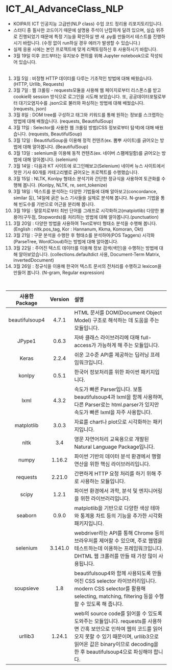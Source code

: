 # ICT_AI_AdvanceClass_NLP
* KOIPA의 ICT 인공지능 고급반(NLP class) 수업 코드 정리용 리포지토리입니다.<br>
* 스터디 중 필사한 코드이기 때문에 설명용 주석이 난잡하게 달려 있으며, 실습 위주로 진행되었기 때문에 특정 기능을 확인하실 땐 새 .py를 만들어서 테스트를 진행하시기 바랍니다. (수정 없이 run하실 경우 에러가 발생할 수 있습니다.) <br>
* 실제 응용 시에는 본인 프로젝트에 맞게 리팩토링하신 후 사용하시기 바랍니다.<br>
* 3월 19일 이후 코드부터는 유지보수 편의를 위해 Jupyter notebook으로 작성되어 있습니다.<br><br>

1. 3월 5일 : 비정형 HTTP 데이터를 다루는 기초적인 방법에 대해 배웠습니다. (HTTP, Urllib, Requests)
2. 3월 7일 : 웹 크롤링 - requests모듈을 사용해 웹 페이지로부터 리스폰스를 받고 cookie와 session 방식으로 로그인을 시도해 보았습니다. 또, 공공데이터포털로부터 대기오염지수를 .json으로 불러와 파싱하는 방법에 대해 배웠습니다. (requests, json)
3. 3월 8일 : DOM tree를 구성하고 태그와 키워드를 통해 원하는 정보를 스크랩하는 방법에 대해 배웠습니다. (requests, BeautifulSoup)
4. 3월 11일 : Selector를 사용한 웹 크롤링 방법(CSS 정보로부터 탐색)에 대해 배웠습니다. (requests, BeautifulSoup)
5. 3월 12일 : BeautifulSoup을 이용해 정적 컨텐츠(ex. 뽐뿌 사이트)를 긁어오는 방법에 대해 알아봅니다. (BeautifulSoup)
6. 3월 13일 : selenium을 이용해 동적 컨텐츠(ex. 네이버 스팸메일함)를 긁어오는 방법에 대해 알아봅니다. (selenium)
7. 3월 14일 : 다음과 KT 사이트에 로그인해보고(Selenium) 네이버 뉴스 사이트에서 핫한 기사 60개를 카테고리별로 긁어오는 프로젝트를 수행했습니다. 
8. 3월 15일 : NLTK, Konlpy 형태소 분석기와 간단한 정규식을 사용하여 토큰화를 수행해 봅니다. (Konlpy, NLTK, re, sent_tokenize)
9. 3월 18일 : 텍스트를 분석하는 다양한 기법들에 대해 알아보고(concordance, similar 등), 14일에 긁은 뉴스 기사들을 실제로 분석해 봅니다. N-gram 기법을 통해 빈도수를 기반으로 어근을 분리해 봅니다. 
10. 3월 19일 : 말뭉치로부터 최빈 단어를 그래프로 시각화하고(matplotlib) 다양한 불용어(구두점, Stopwords)를 처리하는 방법에 대해 알아봅니다.(punctuation)
11. 3월 20일 : 다양한 방법을 사용하여 Text로부터 형태소 분석을 수행해 봅니다. (English : nltk.pos_tag, Kor : Hannanum, Kkma, Komoran, Okt)
12. 3월 21일 : 구문 분석을 수행한 후 형태소를 분석하여(POS Taggers) 시각화(ParseTree, WordCloud)하는 방법에 대해 알아봅니다. 
13. 3월 22일 : 주어진 텍스트 데이터를 이용해 정보 검색(색인)을 수행하는 방법에 대해 알아보았습니다. (collections.defaultdict 사용, Document-Term Matrix, invertedDocument)
14. 3월 26일 : 정규식을 이용해 한국어 텍스트 문서의 전처리를 수행하고 lexicon을 만들어 봅니다. (N-gram, Regular expression)


<br>

| 사용한 Package | Version | 설명 |
|:-------:|:-------:|:-------|
|   beautifulsoup4    |   4.7.1    |HTML 문서를 DOM(Document Object Model) 구조로 해석하는 데 도움을 주는 모듈입니다. |
|   JPype1    |   0.6.3    |자바 클래스 라이브러리에 대해 full-access가 가능하게 해 주는 모듈입니다.|
|   Keras    |   2.2.4   |쉬운 고수준 API를 제공하는 딥러닝 프레임워크입니다. |
|   konlpy      |   0.5.1   |한국어 정보처리를 위한 파이썬 패키지입니다. |
|   lxml    |   4.3.2    |속도가 빠른 Parser입니다. 보통 beautifulsoup4과 lxml을 함께 사용하며, 다른 Parser로는 html.parser가 있지만 속도가 빠른 lxml을 자주 사용합니다.|
|   matplotlib    |   3.0.3    |자료를 chart나 plot으로 시각화하는 패키지입니다.|
|   nltk      |   3.4    |영문 자연어처리 교육용으로 개발된 Natural Language Package입니다.|
|   numpy      |   1.16.2    |파이썬 기반의 데이터 분석 환경에서 행렬 연산을 위한 핵심 라이브러리입니다.|
|   requests    |  2.21.0    |간편하게 HTTP 요청 처리를 하기 위해 주로 사용하는 모듈입니다.|
|   scipy     |   1.2.1   |파이썬 환경에서 과학, 분석 및 엔지니어링을 위한 라이브러리입니다.|
|   seaborn     |   0.9.0   |matplotlib을 기반으로 다양한 색상 테마와 통계용 차트 등의 기능을 추가한 시각화 패키지입니다.|
|   selenium     |   3.141.0   |webdriver라는 API를 통해 Chrome 등의 브라우저를 제어할 수 있으며, 주로 웹앱을 테스트하는데 이용하는 프레임워크입니다. DHTML 웹 크롤러를 만들 때 가장 많이 사용됩니다.|
|   soupsieve     |   1.8   |beautifulsoup4와 함께 사용되도록 만들어진 CSS selector 라이브러리입니다. modern CSS selector를 활용해 selecting, matching, filtering 등을 수행할 수 있도록 해 줍니다.|
|   urllib3      |   1.24.1   |web의 source code를 읽어올 수 있도록 도와주는 모듈입니다. requests를 사용하면 간혹 보안으로 인하여 웹의 코드를 읽어오지 못할 수 있기 때문이며, urllib3으로 읽어온 값은 binary이므로 decoding을 한 후 beautifulsoup4으로 파싱해야 합니다.|

